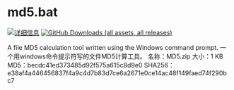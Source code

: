 # md5.bat
[![详细信息](https://img.shields.io/badge/%E8%AF%A6%E7%BB%86%E4%BF%A1%E6%81%AF-blue)](https://wp.me/p80aHo-YW)
[![GitHub Downloads (all assets, all releases)](https://img.shields.io/github/downloads/aozhangchina/md5.bat/total
)](https://github.com/aozhangchina/md5.bat/releases/tag/Releases)

A file MD5 calculation tool written using the Windows command prompt. 一个用windows命令提示符写的文件MD5计算工具。
名称：MD5.zip
大小：1 KB
MD5：becdc41ed373485d92f575a615c8d9e0
SHA256：e38af4a446456837f4a9c4d7b83d7ce6a2671e0ce14ac48f149faed74f290bc7
